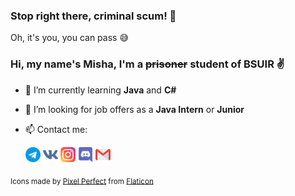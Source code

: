 ### Stop right there, criminal scum! 🔪

Oh, it's you, you can pass 😅

### Hi, my name's Misha, I'm a ~~prisoner~~  student of BSUIR ✌️

- 🌱 I’m currently learning **Java** and **C#**
- 🤔 I’m looking for job offers as a **Java Intern** or **Junior**
- 📫 Contact me: 

  [<img src="social-icons/telegram.png" height=24>](https://t.me/m_dzianishchyts)
  [<img src="social-icons/vk.png" height="24"/>](https://vk.com/m_dzianishchyts)
  [<img src="social-icons/instagram.png" height="24"/>](https://www.instagram.com/m_dzianishchyts/)
  [<img src="social-icons/discord.png" height="24"/>](https://discord.com/users/Maxiemar#1920)
  [<img src="social-icons/gmail.png" height="24"/>](mailto:mikhail.dzianishchyts@gmail.com)
  
<sub>Icons made by [Pixel Perfect](https://www.flaticon.com/authors/pixel-perfect) from [Flaticon](https://www.flaticon.com/)</sub>

